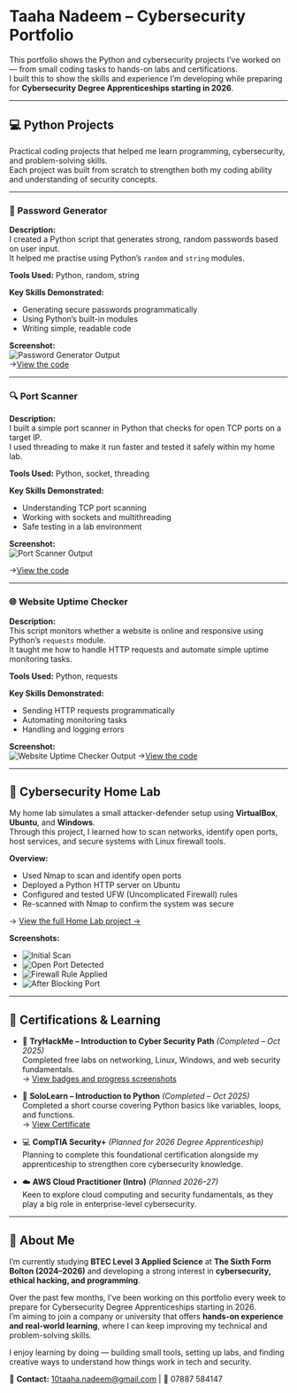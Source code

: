 # Taaha Nadeem – Cybersecurity Portfolio
This portfolio shows the Python and cybersecurity projects I’ve worked on — from small coding tasks to hands-on labs and certifications.  
I built this to show the skills and experience I’m developing while preparing for **Cybersecurity Degree Apprenticeships starting in 2026**.

---

## 💻 Python Projects

Practical coding projects that helped me learn programming, cybersecurity, and problem-solving skills.  
Each project was built from scratch to strengthen both my coding ability and understanding of security concepts.

---

### 🔑 Password Generator
**Description:**  
I created a Python script that generates strong, random passwords based on user input.  
It helped me practise using Python’s `random` and `string` modules.

**Tools Used:** Python, random, string  

**Key Skills Demonstrated:**
- Generating secure passwords programmatically  
- Using Python’s built-in modules  
- Writing simple, readable code  

**Screenshot:**  
![Password Generator Output](./screenshots/password_generator_output.png)  
→[View the code](./python-projects/password_generator.py)

---

### 🔍 Port Scanner
**Description:**  
I built a simple port scanner in Python that checks for open TCP ports on a target IP.  
I used threading to make it run faster and tested it safely within my home lab.

**Tools Used:** Python, socket, threading  

**Key Skills Demonstrated:**
- Understanding TCP port scanning  
- Working with sockets and multithreading  
- Safe testing in a lab environment  

**Screenshot:**  
![Port Scanner Output](screenshots/port_scanner_output.png)

→[View the code](python-projects/port-scanner.py)

---

### 🌐 Website Uptime Checker
**Description:**  
This script monitors whether a website is online and responsive using Python’s `requests` module.  
It taught me how to handle HTTP requests and automate simple uptime monitoring tasks.

**Tools Used:** Python, requests  

**Key Skills Demonstrated:**
- Sending HTTP requests programmatically  
- Automating monitoring tasks  
- Handling and logging errors  

**Screenshot:**  
![Website Uptime Checker Output](screenshots/website_uptime_checker_output.png)
→[View the code](python-projects/python_website_uptime_checker2.py)

---

## 🧪 Cybersecurity Home Lab

My home lab simulates a small attacker-defender setup using **VirtualBox**, **Ubuntu**, and **Windows**.  
Through this project, I learned how to scan networks, identify open ports, host services, and secure systems with Linux firewall tools.

**Overview:**
- Used Nmap to scan and identify open ports  
- Deployed a Python HTTP server on Ubuntu  
- Configured and tested UFW (Uncomplicated Firewall) rules  
- Re-scanned with Nmap to confirm the system was secure  

→ [View the full Home Lab project →](home_lab/README.md)

**Screenshots:**  
- ![Initial Scan](screenshots/nmap_initial.png)
- ![Open Port Detected](screenshots/nmap_with_http8000.png)
- ![Firewall Rule Applied](screenshots/ufw_status.png)
- ![After Blocking Port](screenshots/nmap_after_ufw_block.png)
---

## 📜 Certifications & Learning

- 🔐 **TryHackMe – Introduction to Cyber Security Path** *(Completed – Oct 2025)*  
  Completed free labs on networking, Linux, Windows, and web security fundamentals.  
  → [View badges and progress screenshots](./tryhackme/)

- 🐍 **SoloLearn – Introduction to Python** *(Completed – Oct 2025)*  
  Completed a short course covering Python basics like variables, loops, and functions.  
  → [View Certificate](./certifications/sololearn-intro-to-python.pdf)

- 💻 **CompTIA Security+** *(Planned for 2026 Degree Apprenticeship)*  
  Planning to complete this foundational certification alongside my apprenticeship to strengthen core cybersecurity knowledge.

- ☁️ **AWS Cloud Practitioner (Intro)** *(Planned 2026–27)*  
  Keen to explore cloud computing and security fundamentals, as they play a big role in enterprise-level cybersecurity.

---

## 👤 About Me

I’m currently studying **BTEC Level 3 Applied Science** at **The Sixth Form Bolton (2024–2026)** and developing a strong interest in **cybersecurity, ethical hacking, and programming**.  

Over the past few months, I’ve been working on this portfolio every week to prepare for Cybersecurity Degree Apprenticeships starting in 2026.  
I’m aiming to join a company or university that offers **hands-on experience and real-world learning**, where I can keep improving my technical and problem-solving skills.

I enjoy learning by doing — building small tools, setting up labs, and finding creative ways to understand how things work in tech and security.

📩 **Contact:** [10taaha.nadeem@gmail.com](mailto:10taaha.nadeem@gmail.com) | 📱 07887 584147
